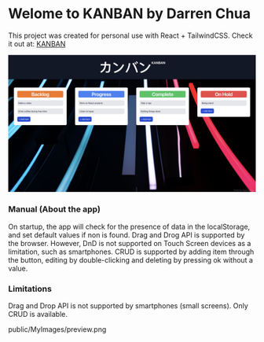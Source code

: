 # Welome to KANBAN by Darren Chua

This project was created for personal use with React + TailwindCSS. Check it out at: [KANBAN](https://kanban-e5mn.onrender.com/)

![Preview](public/MyImages/preview.png)

### Manual (About the app)
On startup, the app will check for the presence of data in the localStorage, and set default values if non is found. Drag and Drog API is supported by the browser. However, DnD is not supported on Touch Screen devices as a limitation, such as smartphones. CRUD is supported by adding item through the button, editing by double-clicking and deleting by pressing ok without a value.

### Limitations
Drag and Drop API is not supported by smartphones (small screens). Only CRUD is available.

public/MyImages/preview.png